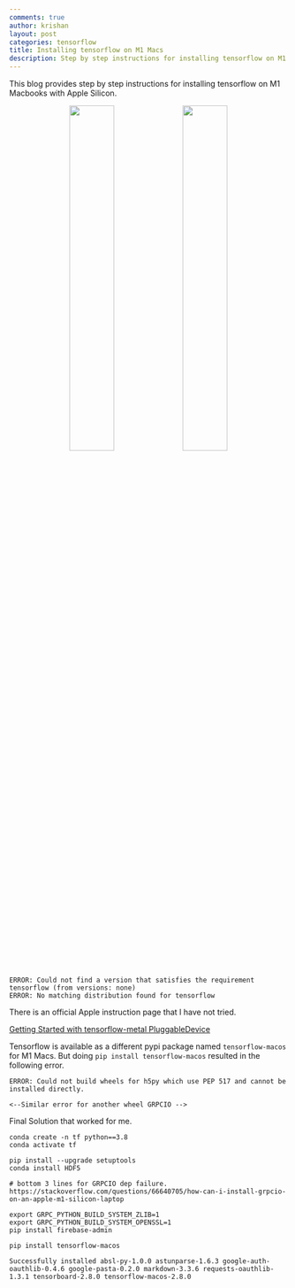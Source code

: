 ```yaml
---
comments: true
author: krishan
layout: post
categories: tensorflow
title: Installing tensorflow on M1 Macs
description: Step by step instructions for installing tensorflow on M1 Macbooks with Apple Silicon.
---
```

This blog provides step by step instructions for installing tensorflow on M1 Macbooks with Apple Silicon.

<p float="left" align="middle" >
  <img src="https://upload.wikimedia.org/wikipedia/commons/thumb/a/ab/TensorFlow_logo.svg/1200px-TensorFlow_logo.svg.png" width="40%" />
  <img src="https://www.apple.com/v/mac-mini/o/images/overview/apple_silicon_endframe__fm1b5djq7ziq_large_2x.jpg" width="40%" /> 
</p>

<!-- ![Tensorflow logo](https://upload.wikimedia.org/wikipedia/commons/thumb/a/ab/TensorFlow_logo.svg/1200px-TensorFlow_logo.svg.png)

![M1 Mac](https://www.apple.com/v/mac-mini/o/images/overview/apple_silicon_endframe__fm1b5djq7ziq_large_2x.jpg)
`pip install tensorflow` does not work on M1 Macs. -->

```
ERROR: Could not find a version that satisfies the requirement tensorflow (from versions: none)
ERROR: No matching distribution found for tensorflow
```
There is an official Apple instruction page that I have not tried. 

[Getting Started with tensorflow-metal PluggableDevice](https://developer.apple.com/metal/tensorflow-plugin/)

Tensorflow is available as a different pypi package named `tensorflow-macos` for M1 Macs. But doing `pip install tensorflow-macos` resulted in the following error.
```
ERROR: Could not build wheels for h5py which use PEP 517 and cannot be installed directly.

<--Similar error for another wheel GRPCIO -->
```

Final Solution that worked for me.
```
conda create -n tf python==3.8
conda activate tf

pip install --upgrade setuptools
conda install HDF5

# bottom 3 lines for GRPCIO dep failure. https://stackoverflow.com/questions/66640705/how-can-i-install-grpcio-on-an-apple-m1-silicon-laptop

export GRPC_PYTHON_BUILD_SYSTEM_ZLIB=1
export GRPC_PYTHON_BUILD_SYSTEM_OPENSSL=1
pip install firebase-admin

pip install tensorflow-macos

Successfully installed absl-py-1.0.0 astunparse-1.6.3 google-auth-oauthlib-0.4.6 google-pasta-0.2.0 markdown-3.3.6 requests-oauthlib-1.3.1 tensorboard-2.8.0 tensorflow-macos-2.8.0
```